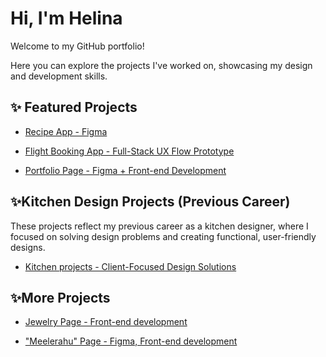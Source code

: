 # Hi, I'm Helina 

Welcome to my GitHub portfolio! 

Here you can explore the projects I've worked on, showcasing my design and development skills.

## ✨ Featured Projects

- [Recipe App - Figma](https://github.com/HelinaJarvesaar/Figma-projects.git)
  
- [Flight Booking App - Full-Stack UX Flow Prototype](https://github.com/HelinaJarvesaar/myFlightBookingApp.git)
  
- [Portfolio Page - Figma + Front-end Development](https://github.com/HelinaJarvesaar/Sample_Portfolio.git)
  


## ✨Kitchen Design Projects (Previous Career)

These projects reflect my previous career as a kitchen designer, where I focused on solving design problems and creating functional, user-friendly designs.

- [Kitchen projects - Client-Focused Design Solutions](https://github.com/HelinaJarvesaar/Kitchen_projects.git)


## ✨More Projects
  
- [Jewelry Page - Front-end development](https://github.com/HelinaJarvesaar/littleLuxuryJewerlyPage.git)
  
- ["Meelerahu" Page - Figma, Front-end development](https://github.com/HelinaJarvesaar/mySecondPage.git)


<!---
HelinaJarvesaar/HelinaJarvesaar is a ✨ special ✨ repository because its `README.md` (this file) appears on your GitHub profile.
You can click the Preview link to take a look at your changes.
--->
